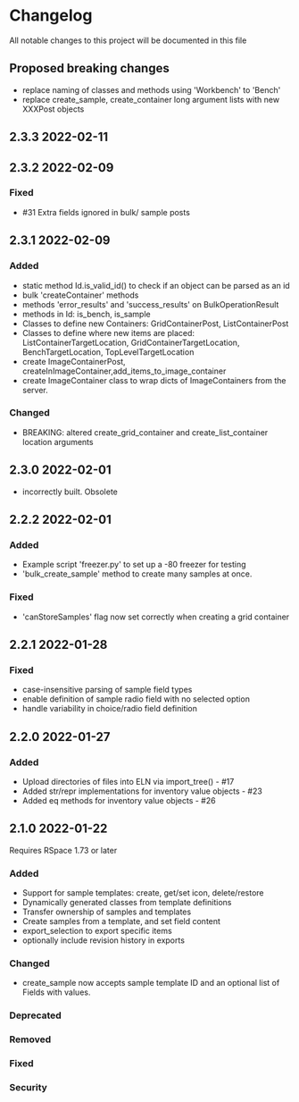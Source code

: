 # Changelog

All notable changes to this project will be documented in this file

## Proposed breaking changes
 - replace naming of classes and methods using 'Workbench' to 'Bench'
 - replace create_sample, create_container long argument lists with new XXXPost objects

## 2.3.3  2022-02-11

## 2.3.2 2022-02-09

### Fixed

- #31 Extra fields ignored in bulk/ sample posts

## 2.3.1 2022-02-09

### Added

- static method Id.is_valid_id() to check if an object can be parsed as an id
- bulk 'createContainer' methods 
- methods 'error_results' and 'success_results' on BulkOperationResult
- methods in Id: is_bench, is_sample
- Classes to  define new Containers: GridContainerPost, ListContainerPost
- Classes to define where new items are placed: ListContainerTargetLocation,
    GridContainerTargetLocation, BenchTargetLocation, TopLevelTargetLocation
- create ImageContainerPost, createInImageContainer,add_items_to_image_container
- create ImageContainer class to wrap dicts of ImageContainers from the server.

### Changed
- BREAKING: altered create_grid_container and create_list_container location arguments

## 2.3.0 2022-02-01
- incorrectly built. Obsolete 

## 2.2.2 2022-02-01

### Added

- Example script 'freezer.py' to set up a -80 freezer for testing
- 'bulk_create_sample' method to create many samples at once.
 
### Fixed
- 'canStoreSamples' flag now set correctly when creating a  grid container

## 2.2.1 2022-01-28

### Fixed

- case-insensitive parsing of sample field types
- enable definition of sample radio field with no selected option
- handle variability in choice/radio field definition

## 2.2.0 2022-01-27

### Added
- Upload directories of files into ELN via import_tree() - #17
- Added str/repr implementations for inventory value objects - #23
- Added eq methods for inventory  value objects - #26

## 2.1.0 2022-01-22

Requires RSpace 1.73 or later

### Added 

- Support for sample templates: create, get/set icon, delete/restore
- Dynamically generated classes from template definitions
- Transfer ownership of samples and templates
- Create samples from a template, and set field content
- export_selection to export specific items
- optionally include revision history in exports

### Changed

- create_sample now accepts sample template ID and an optional list of Fields with values.

### Deprecated

### Removed

### Fixed

### Security

